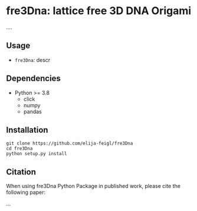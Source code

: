 # fre3Dna: lattice free 3D DNA Origami

....


## Usage
 * `fre3Dna`: descr


## Dependencies

* Python >= 3.8
  * click
  * numpy
  * pandas


## Installation

    git clone https://github.com/elija-feigl/fre3Dna
    cd fre3Dna
    python setup.py install


## Citation

When using fre3Dna Python Package in published work, please cite the following paper:

...
